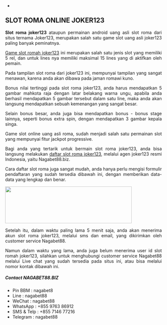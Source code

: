 <!-- wp:gallery {"ids":[200]} -->
<ul class="wp-block-gallery columns-1 is-cropped" style="text-align: justify;">
<li class="blocks-gallery-item">
<figure><img class="wp-image-200 aligncenter" src="http://149.56.200.122/wp-content/uploads/2019/03/Slot-roma-Joker123.jpg" alt="" data-id="200" data-link="http://149.56.200.122/?attachment_id=200" /></figure>
</li>
</ul>
<!-- /wp:gallery -->

<!-- wp:heading -->
<h2 style="text-align: justify;">SLOT ROMA ONLINE JOKER123</h2>
<!-- /wp:heading -->

<!-- wp:paragraph -->
<p style="text-align: justify;"><strong>Slot roma joker123</strong> ataupun permainan android uang asli slot roma dari situs ternama Joker123, merupakan salah satu game slot uang asli joker123 paling banyak peminatnya.</p>
<!-- /wp:paragraph -->

<!-- wp:paragraph -->
<p style="text-align: justify;"><a href="http://149.56.200.122/">Game slot romah joker123</a> ini merupakan salah satu jenis slot yang memiliki 5 rel, dan untuk lines nya memiliki maksimal 15 lines yang di aktifkan oleh pemain.</p>
<!-- /wp:paragraph -->

<!-- wp:paragraph -->
<p style="text-align: justify;">Pada tampilan slot roma dari joker123 ini, mempunyai tampilan yang sangat menawan, karena anda akan dibawa pada jaman romawi kuno.</p>
<!-- /wp:paragraph -->

<!-- wp:paragraph -->
<p style="text-align: justify;">Bonus nilai tertinggi pada slot roma joker123, anda harus mendapatkan 5 gambar mahkota raja dengan latar belakang warna ungu, apabila anda berhasil mendapatkan 5 gambar tersebut dalam satu line, maka anda akan langsung mendapatkan sebuah kemenangan yang sangat besar.</p>
<!-- /wp:paragraph -->

<!-- wp:paragraph -->
<p style="text-align: justify;">Selain bonus besar, anda juga bisa mendapatkan bonus - bonus stage lainnya, seperti bonus extra spin, dengan mendapatkan 3 gambar kepala singa.</p>
<!-- /wp:paragraph -->

<!-- wp:paragraph -->
<p style="text-align: justify;">Game slot online uang asli roma, sudah menjadi salah satu permainan slot yang mempunyai fitur jackpot progressive.</p>
<!-- /wp:paragraph -->

<!-- wp:paragraph -->
<p style="text-align: justify;">Bagi anda yang tertarik untuk bermain slot roma joker123, anda bisa langsung melakukan <a href="http://149.56.200.122/">daftar slot roma joker123</a>, melalui agen joker123 resmi Indonesia, yaitu Nagabet88.biz.</p>
<!-- /wp:paragraph -->

<!-- wp:paragraph -->
<p style="text-align: justify;">Cara daftar slot roma juga sangat mudah, anda hanya perlu mengisi formulir pendaftaran yang sudah tersedia dibawah ini, dengan memberikan data-data yang lengkap dan benar.</p>
<!-- /wp:paragraph -->

<a href="https://www.emailmeform.com/builder/embed/tI3758m7vrd64sTD6Whx8"><img class="aligncenter wp-image-373 size-full" src="http://149.56.200.122/wp-content/uploads/2022/01/187b4a_558a1f12a538410ea00de8225c4860ccmv2.gif" alt="" width="407" height="118" /></a>

<!-- wp:paragraph -->
<p style="text-align: justify;">Setelah itu, dalam waktu paling lama 5 menit saja, anda akan menerima akun slot roma joker123, melalui sms dan email, yang dikirimkan oleh customer service Nagabet88.</p>
<!-- /wp:paragraph -->

<!-- wp:paragraph -->
<p style="text-align: justify;">Namun dalam waktu yang lama, anda juga belum menerima user id slot romah joker123, silahkan untuk menghubungi customer service Nagabet88 melalui Live chat yang sudah tersedia pada situs ini, atau bisa melalui nomor kontak dibawah ini.</p>
<!-- /wp:paragraph -->

<!-- wp:heading {"level":5} -->
<h5 style="text-align: justify;"><strong>Contact NAGABET88.BIZ</strong></h5>
<!-- /wp:heading -->
<ul>
<li>Pin BBM : nagabet8</li>
<li>Line : nagabet88</li>
<li>WeChat : nagabet88</li>
<li>WhatsApp : +855 9763 86912</li>
<li>SMS &amp; Telp : +855 7146 77216</li>
<li>Telegram : nagabet88</li>
</ul>
